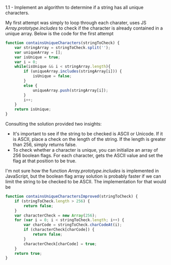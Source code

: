 1.1 - Implement an algorithm to determine if a string has all unique characters.

My first attempt was simply to loop through each charater, uses JS *Array.prototype.includes* to 
check if the character is already contained in a unique array. Below is the code for the first
attempt
```JavaScript
function containsUniqueCharacters(stringToCheck) {
    var stringArray = stringToCheck.split('');
    var uniqueArray = [];
    var isUnique = true;
    var i = 0;
    while(isUnique && i < stringArray.length){
        if (uniqueArray.includes(stringArray[i])) {
            isUnique = false;
        }
        else {
            uniqueArray.push(stringArray[i]);
        }
        i++;
    }
    return isUnique;
}
```

Consulting the solution provided two insights:
* It's important to see if the string to be checked is ASCII or Unicode. If it is ASCII, place
a check on the length of the string. If the length is greater than 256, simply returns false.
* To check whether a character is unique, you can initialize an array of 256 boolean flags. For 
each character, gets the  ASCII value and set the flag at that position to be true.

I'm not sure how the function *Array.prototype.includes* is implemented in JavaScript, but the
boolean flag array solution is probably faster if we can limit the string to be checked to be
ASCII. The implementation for that would be 
```JavaScript
function containsUniqueCharactersImproved(stringToCheck) {
    if (stringToCheck.length > 256) {
        return false;
    }
    var characterCheck = new Array(256);
    for (var i = 0; i < stringToCheck.length; i++) {
        var charCode = stringToCheck.charCodeAt(i);
        if (characterCheck[charCode]) {
            return false;
        }
        characterCheck[charCode] = true;
    }
    return true;
}
```